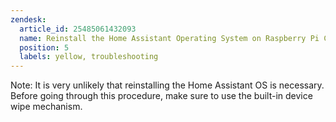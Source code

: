```yaml
---
zendesk:
  article_id: 25485061432093
  name: Reinstall the Home Assistant Operating System on Raspberry Pi CM5
  position: 5
  labels: yellow, troubleshooting
---
```


Note: It is very unlikely that reinstalling the Home Assistant OS is necessary. Before going through this procedure, make sure to use the built-in device wipe mechanism.
